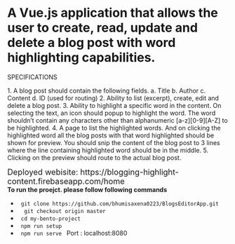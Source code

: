 <h1>A Vue.js application that allows the user to create, read, update and delete a blog post
with word highlighting capabilities. </h1>
<bold>
SPECIFICATIONS</bold>
<p>
1. A blog post should contain the following fields.
a. Title
b. Author
c. Content
d. ID (used for routing)
2. Ability to list (excerpt), create, edit and delete a blog post.
3. Ability to highlight a specific word in the content. On selecting the text, an icon should
popup to highlight the word. The word shouldn’t contain any characters other than
alphanumeric [a-z][0-9][A-Z] to be highlighted.
4. A page to list the highlighted words. And on clicking the highlighted word all the blog
posts with that word highlighted should be shown for preview. You should snip the
content of the blog post to 3 lines where the line containing highlighted word should be in
the middle.
5. Clicking on the preview should route to the actual blog post.
  </p>
  
 <div style="font-size:18px;"> <bold>Deployed webisite: https://blogging-highlight-content.firebaseapp.com/home</bold> </div>
 
 <div>
  <strong>
    To run the proejct. please follow following commands </strong>
  <ul>
    <li>
     <code> git clone https://github.com/bhumisaxena0223/BlogsEditorApp.git </code>
    </li>
    <li>
    <code>  git checkout origin master </code>
    </li>
    <li>
     <code> cd my-bento-project</code>
    </li>
    <li>
      <code> npm run setup </code>
    </li>
    <li>
      <code> npm run serve </code>
      Port : localhost:8080
    </li>
  </ul>
  </div>
